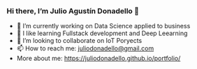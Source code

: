 ### Hi there, I’m Julio Agustín Donadello 👋


- 🔭 I’m currently working on Data Science applied to business
- 🌱 I like learning Fullstack development and Deep Leearning
- 👯 I’m looking to collaborate on IoT Poryects
- 📫 How to reach me: juliodonadello@gmail.com
- More about me: https://juliodonadello.github.io/portfolio/
